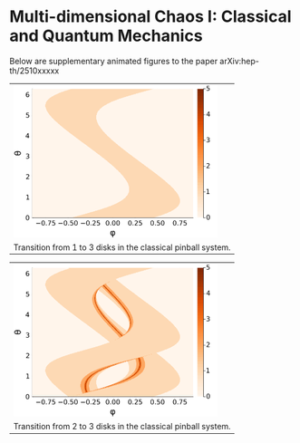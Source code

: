 # Multi-dimensional Chaos I: Classical and Quantum Mechanics

Below are supplementary animated figures to the paper arXiv:hep-th/2510xxxxx

<table>
  <tr>
    <td><img src="multidimensional1/animated-figures/disks123.gif" width="360"/></td>
  </tr>
  <tr>
    <td colspan="2" align="center">Transition from 1 to 3 disks in the classical pinball system. </td>
  </tr>
</table>

<table>
  <tr>
    <td><img src="multidimensional1/animated-figures/disks23.gif" width="360"/></td>
  </tr>
  <tr>
    <td colspan="2" align="center">Transition from 2 to 3 disks in the classical pinball system. </td>
  </tr>
</table>
